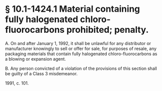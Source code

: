 # § 10.1-1424.1 Material containing fully halogenated chloro-fluorocarbons prohibited; penalty.

<p>A. On and after January 1, 1992, it shall be unlawful for any distributor or manufacturer knowingly to sell or offer for sale, for purposes of resale, any packaging materials that contain fully halogenated chloro-fluorocarbons as a blowing or expansion agent.</p><p>B. Any person convicted of a violation of the provisions of this section shall be guilty of a Class 3 misdemeanor.</p><p>1991, c. 101.</p>